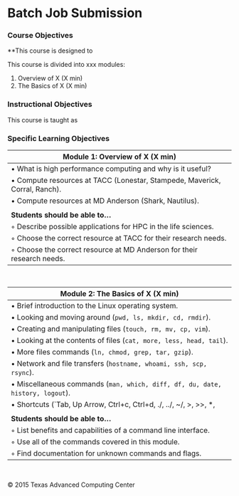 # Batch Job Submission

### Course Objectives 

**This course is designed to 

This course is divided into xxx modules:

 1. Overview of X (X min)
 2. The Basics of X (X min)


### Instructional Objectives

This course is taught as 


### Specific Learning Objectives

| Module 1: Overview of X (X min) |
| ---------------------------------------------------------------------------------------- |
| &#8226; What is high performance computing and why is it useful? |
| &#8226; Compute resources at TACC (Lonestar, Stampede, Maverick, Corral, Ranch). |
| &#8226; Compute resources at MD Anderson (Shark, Nautilus). |
|  |
| **Students should be able to…** |
| &#9702; Describe possible applications for HPC in the life sciences. |
| &#9702; Choose the correct resource at TACC for their research needs. |
| &#9702; Choose the correct resource at MD Anderson for their research needs. |

<br/>

| Module 2: The Basics of X (X min) |
| ---------------------------------------------------------------------------------------- |
|  &#8226; Brief introduction to the Linux operating system. |
|  &#8226; Looking and moving around (`pwd, ls, mkdir, cd, rmdir`). |
|  &#8226; Creating and manipulating files (`touch, rm, mv, cp, vim`). |
|  &#8226; Looking at the contents of files (`cat, more, less, head, tail`). |
|  &#8226; More files commands (`ln, chmod, grep, tar, gzip`). |
|  &#8226;	Network and file transfers (`hostname, whoami, ssh, scp, rsync`). |
|  &#8226;	Miscellaneous commands (`man, which, diff, df, du, date, history, logout`). |
|  &#8226;	Shortcuts (`Tab, Up Arrow, Ctrl+c, Ctrl+d, ./, ../, ~/, >, >>, *, |, &`) |
|  |
|	**Students should be able to…** |
| &#9702; List benefits and capabilities of a command line interface. |
| &#9702; Use all of the commands covered in this module. |
| &#9702; Find documentation for unknown commands and flags. |


<br>


&copy; 2015 Texas Advanced Computing Center


